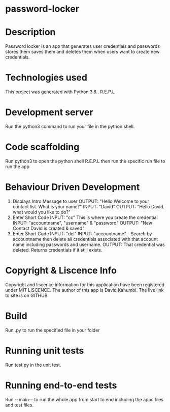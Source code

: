 # password-locker
# Description
 Password locker is an app that generates user credentials and passwords stores them saves them and deletes them when users want to create new credentials.

# Technologies used
This project was generated with Python 3.8.. R.E.P.L

# Development server
Run the python3 command to run your file in the python shell.

# Code scaffolding
Run python3 to open the python shell R.E.P.L then run the specific run file to run the app

# Behaviour Driven Development
1. Displays Intro Message to user
  OUTPUT: "Hello Welcome to your contact list. What is your name?"
  INPUT: "David"
  OUTPUT: "Hello David. what would you like to do?"
2. Enter Short Code
  INPUT: "cc"  This is where you create the credential
  INPUT: "accountname", "username" & "password"
  OUTPUT: "New Contact David is created & saved" 
3. Enter Short Code
  INPUT: "del"
  INPUT: "accountname" - Search by accountname then delete all credentials associated with that account name including passwords and username.
  OUTPUT: That credential was deleted. Returns credentials if it still exists.

# Copyright & Liscence Info
Copyright and liscence information for this application have been registered under MIT LISCENCE. The author of this app is David Kahumbi. The live link to site is on GITHUB 

# Build
Run .py to run the specified file in your folder

# Running unit tests
Run test.py in the unit test.

# Running end-to-end tests
Run --main-- to run the whole app from start to end including the apps files and test files.

